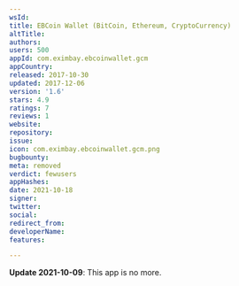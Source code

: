```yaml
---
wsId: 
title: EBCoin Wallet (BitCoin, Ethereum, CryptoCurrency)
altTitle: 
authors: 
users: 500
appId: com.eximbay.ebcoinwallet.gcm
appCountry: 
released: 2017-10-30
updated: 2017-12-06
version: '1.6'
stars: 4.9
ratings: 7
reviews: 1
website: 
repository: 
issue: 
icon: com.eximbay.ebcoinwallet.gcm.png
bugbounty: 
meta: removed
verdict: fewusers
appHashes: 
date: 2021-10-18
signer: 
twitter: 
social: 
redirect_from: 
developerName: 
features: 

---
```


**Update 2021-10-09**: This app is no more.

